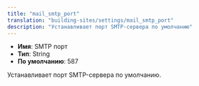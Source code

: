 ```yaml
---
title: "mail_smtp_port"
translation: "building-sites/settings/mail_smtp_port"
description: "Устанавливает порт SMTP-сервера по умолчанию"
---
```


-   **Имя**: SMTP порт
-   **Тип**: String
-   **По умолчанию**: 587

Устанавливает порт SMTP-сервера по умолчанию.
